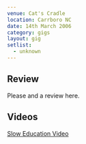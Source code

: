 ```yaml
---
venue: Cat's Cradle
location: Carrboro NC
date: 14th March 2006
category: gigs
layout: gig
setlist:
  - unknown
---
```


## Review

Please and a review here.

## Videos

[Slow Education Video](http://youtube.com/watch?v=EKbSvHtmNFA)
